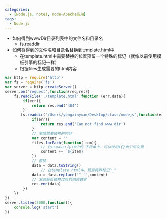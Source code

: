 ```yaml
---
categories:
  - [Node.js, notes, node-Apache应用]
tags:
  - Node.js
---
```

- 如何得到wwwDir目录列表中的文件名和目录名
  - fs.readdir
- 如何将得到的文件名和目录名替换到template.html中
  - 在template.html中需要替换的位置预留一个特殊的标记（就像以前使用模板引擎的标记一样）
  - 根据files生成需要的html内容

```javascript
var http = require('http')
var fs = require('fs')
var server = http.createServer()
server.on('request',function(req,res){
    fs.readFile('./template.html',function (err,data){
        if(err){
            return res.end('404')
        }
       fs.readdir('/Users/yongxinyuan/Desktop/class/nodejs',function(err,files){
            if(err){
                return res.end('Can not find www dir')
            }
            // 生成需要替换的内容
            var content = ''
            files.forEach(function(item){
                // 在ecmascript6中的`字符串中，可以使用${}来引用变量
                content += `${item}`
            })
            // 替换
            data = data.toString()
         		// 在template.html中，预留特殊标记^_^
            data = data.replace('^_^',content)
            // 发送解析替换过后的响应数据
            res.end(data)
        }) 
    })
})
server.listen(3000,function(){
    console.log('start')
})
```

